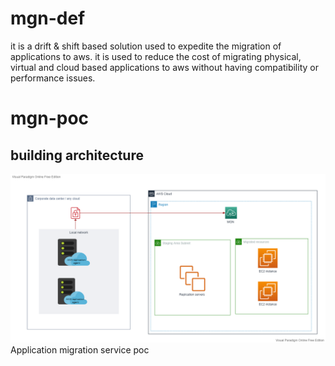 # mgn-def
it is a drift & shift based solution used to expedite the migration of applications to aws. it is used to reduce the cost of migrating physical, virtual and cloud based applications to aws without having compatibility or performance issues.

# mgn-poc
## building architecture 
![mgn architecture](https://github.com/pi-square-io/mgn-poc/blob/main/images/MGN.vpd.png)
Application migration service poc
